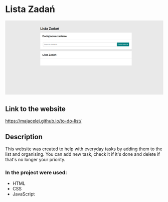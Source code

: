 # Lista Zadań

![Screenshot strony](https://github.com/MajaCelej/to-do-list/blob/main/images/screentodolist.jpg?raw=true)

## Link to the website
https://majacelej.github.io/to-do-list/

## Description
This website was created to help with everyday tasks by adding them to the list and organising. You can add new task, check it if it's done and delete if that's no longer your priority.

### In the project were used:
- HTML
- CSS
- JavaScript